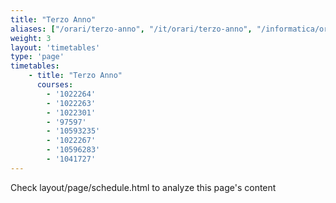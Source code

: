 ```yaml
---
title: "Terzo Anno"
aliases: ["/orari/terzo-anno", "/it/orari/terzo-anno", "/informatica/orari/terzo-anno"]
weight: 3
layout: 'timetables'
type: 'page'
timetables:
    - title: "Terzo Anno"
      courses:
        - '1022264'
        - '1022263'
        - '1022301'
        - '97597'
        - '10593235'
        - '1022267'
        - '10596283'
        - '1041727'
---
```


Check layout/page/schedule.html to analyze this page's content
